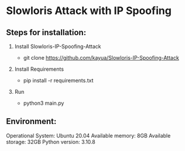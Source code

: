 
# Slowloris Attack with IP Spoofing

## Steps for installation:

1. Install Slowloris-IP-Spoofing-Attack
    - git clone https://github.com/kayua/Slowloris-IP-Spoofing-Attack
    
2. Install Requirements
    - pip install -r requirements.txt

3. Run
    - python3 main.py
   
## Environment:

   Operational System: Ubuntu 20.04
   Available memory: 8GB
   Available storage: 32GB
   Python version: 3.10.8
   
   
